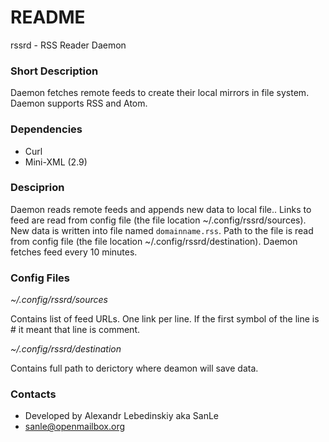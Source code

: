 # README #

rssrd - RSS Reader Daemon

### Short Description ###
Daemon fetches remote feeds to create their local mirrors in file system. Daemon supports RSS and Atom. 
 
### Dependencies ###
* Curl
* Mini-XML (2.9)

### Desciprion ###

 Daemon reads remote feeds and appends new data to local file..
Links to feed are read from config file (the file location ~/.config/rssrd/sources).
New data is written into file named `domainname.rss`. Path to the file is read from config file (the file location ~/.config/rssrd/destination).
Daemon fetches feed every 10 minutes.  

### Config Files ###

*~/.config/rssrd/sources*

Contains list of feed URLs. One link per line.
If the first symbol of the line is # it meant that line is comment.

*~/.config/rssrd/destination*

Contains full path to derictory where deamon will save data. 

### Contacts ###

* Developed by Alexandr Lebedinskiy aka SanLe
* [sanle@openmailbox.org](mailto:sanle@openmailbox.org)
